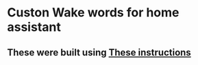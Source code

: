 # Custon Wake words for home assistant

## These were built using [These instructions](https://www.home-assistant.io/voice_control/create_wake_word/)
